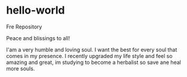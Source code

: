 # hello-world
Fre Repository

Peace and blissings to all!

I'am a very humble and loving soul. I want the best for every soul that comes in my presence. 
I recently upgraded my life style and feel so amazing and great, im studying to become a herbalist so save ane heal more souls. 
